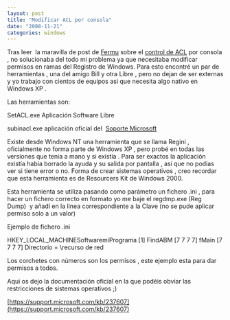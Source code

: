 ```yaml
---
layout: post
title: "Modificar ACL por consola"
date: "2008-11-21"
categories: windows
---
```


Tras leer  la maravilla de post de [Fermu](https://www.fermu.com) sobre el [control de ACL](https://www.fermu.com/lang-es/component/content/408?task=view&cpage=10) por consola , no solucionaba del todo mi problema ya que necesitaba modificar permisos en ramas del Registro de Windows. Para esto encontré un par de herramientas , una del amigo Bill y otra Libre , pero no dejan de ser externas y yo trabajo con cientos de equipos asi que necesita algo nativo en Windows XP .

Las herramientas son:

SetACL.exe Aplicación Software Libre

subinacl.exe aplicación oficial del  [Soporte Microsoft](https://support.microsoft.com)

Existe desde Windows NT una herramienta que se llama Regini , oficialmente no forma parte de Windows XP , pero probé en todas las versiones que tenia a mano y si existía . Para ser exactos la aplicación existía había borrado la ayuda y su salida por pantalla , asi que no podías ver si tiene error o no. Forma de crear sistemas operativos , creo recordar que esta herramienta es de Resourcers Kit de Windows 2000.

Esta herramienta se utiliza pasando como parámetro un fichero .ini , para hacer un fichero correcto en formato yo me baje el regdmp.exe (Reg Dump)  y añadí en la linea correspondiente a la Clave (no se pude aplicar permiso solo a un valor)

Ejemplo de fichero .ini

HKEY\_LOCAL\_MACHINESoftwaremiPrograma \[1\] FindABM \[7 7 7 7\] fMain \[7 7 7 7\] Directorio = \\recurso de red

Los corchetes con números son los permisos , este ejemplo esta para dar permisos a todos.

Aqui os dejo la documentación oficial en la que podéis obviar las restricciones de sistemas operativos ;)

[https://support.microsoft.com/kb/237607](https://support.microsoft.com/kb/237607)
